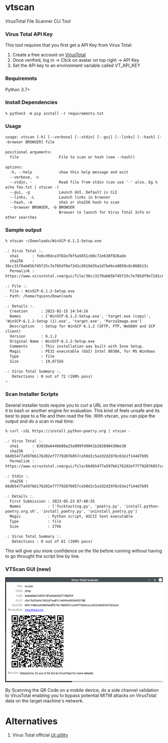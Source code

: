 # vtscan
VirusTotal File Scanner CLI Tool

### Virus Total API Key
This tool requires that you first get a API Key from Virus Total:
1. Create a free account on [VirusTotal](https://www.virustotal.com/gui/join-us)
2. Once verified, log in -> Click on avatar on top right -> API Key
3. Set the API key to an environment variable called VT_API_KEY

### Requiremnts
Python 3.7+

### Install Dependencies
````
% python3 -m pip install -r requirements.txt
````
### Usage
````
usage: vtscan [-h] [--verbose] [--stdin] [--gui] [--links] [--hash] [--browser BROWSER] file

positional arguments:
  file                  File to scan or hash (see --hash))

options:
  -h, --help            show this help message and exit
  --verbose, -v
  --stdin, -            Read file from stdin (can use '-' also. Eg % echo foo.txt | vtscan -)
  --gui, -g             Launch GUI. Default is CLI
  --links, -L           Launch links in browser
  --hash, -m            sha1 or sha256 hash to scan
  --browser BROWSER, -b BROWSER
                        Browser to launch for Virus Total Info or other searches
  ````

### Sample output
````
% vtscan ~/Downloads/WinSCP-6.1.2-Setup.exe

.: Virus Total :.
  sha1      : fe8cd9dce3f82e76f5a5651c60c72e638f826ade
  sha256    : 36cc31f0ab65b745f25c7e785df9e72d1c8919d35a1d7bd4ce8050c8c068b13c
  Permalink : https://www.virustotal.com/gui/file/36cc31f0ab65b745f25c7e785df9e72d1c8919d35a1d7bd4ce8050c8c068b13c/details

.: File :.
  File : WinSCP-6.1.2-Setup.exe
- Path: /home/tquinn/Downloads

.: Details :.
  Creation      : 2023-02-15 14:54:16
  Names         : ['WinSCP-6.1.2-Setup.exe', 'target.exe (copy)', 'WinSCP-6.1.2-Setup (1).exe', 'target.exe', 'ParzaImage.exe']
  Description   : Setup for WinSCP 6.1.2 (SFTP, FTP, WebDAV and SCP client)
  Version       : 6.1.2
  Original Name : WinSCP-6.1.2-Setup.exe
  Comments      : This installation was built with Inno Setup.
  Magic         : PE32 executable (GUI) Intel 80386, for MS Windows
  Type          : file
  Size          : 10,871kb

.: Virus Total Summary :.
   Detections : 0 out of 72 (100% pass)
~
````

### Scan Installer Scripts
Several installer tools require you to curl a URL on the internet and then pipe it to bash or another engine for evaluation. This kind of feels unsafe and its best to pipe to a file and then read the file.
With vtscan, you can pipe the output and do a scan in real time:
```
% curl -sSL https://install.python-poetry.org | vtscan -

.: Virus Total :.
  sha1      : 83928e644bb08a23a999fd9041b282890430be30
  sha256    : 66db5477a597b6176202ef77792076057ce50d2c5a2d2d2978c63e1f144d7b95
  Permalink : https://www.virustotal.com/gui/file/66db5477a597b6176202ef77792076057ce50d2c5a2d2d2978c63e1f144d7b95/details

.: Stdin :.
  sha256 : 66db5477a597b6176202ef77792076057ce50d2c5a2d2d2978c63e1f144d7b95

.: Details :.
  First Submission : 2023-05-23 07:40:55
  Names            : ['fucktasting.py', 'poetry.py', 'install.python-poetry.org.sh', 'install_poetry.py', 'uninstall_poetry.py']
  Magic            : Python script, ASCII text executable
  Type             : file
  Size             : 27kb

.: Virus Total Summary :.
   Detections : 0 out of 61 (100% pass)
```
This will give you more confidence on the file before running without having to go throught the script line by line.


### VTScan GUI (new)
![VTScan GUI](https://raw.githubusercontent.com/JavaScriptDude/vtscan/master/VTScan_GUI.png)

By Scanning the QR Code on a mobile device, do a side channel validation to VirusTotal enabling you to bypass potential MITM attacks on VirusTotal data on the target machine's network.


# Alternatives
1. Virus Total official [cli utility](https://github.com/VirusTotal/vt-cli)
